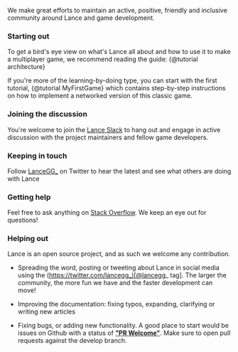 We make great efforts to maintain an active, positive, friendly and inclusive community around Lance and game development.

### Starting out

To get a bird's eye view on what's Lance all about and how to use it to make a multiplayer game, we recommend reading the guide: {@tutorial architecture}

If you're more of the learning-by-doing type, you can start with the first tutorial, {@tutorial MyFirstGame} which contains step-by-step instructions on how to implement a networked version of this classic game.

### Joining the discussion
You're welcome to join the [Lance Slack](http://slack.lance.gg) to hang out and engage in active discussion with the project maintainers and fellow game developers.

### Keeping in touch

Follow [LanceGG_](http://twitter.com/LanceGG_) on Twitter to hear the latest and see what others are doing with Lance

### Getting help
Feel free to ask anything on [Stack Overflow](http://stackoverflow.com/questions/tagged/lance). We keep an eye out for questions!

### Helping out

Lance is an open source project, and as such we welcome any contribution.

 * Spreading the word, posting or tweeting about Lance in social media using the (https://twitter.com/lancegg_)[@lancegg_ tag]. The larger the community, the more fun we have and the faster development can move!

 * Improving the documentation: fixing typos, expanding, clarifying or writing new articles

 * Fixing bugs, or adding new functionality. A good place to start would be issues on Github with a status of **["PR Welcome"](https://github.com/lance-gg/lance/issues?q=is%3Aissue+is%3Aopen+label%3A%22PR+welcome%22)**. Make sure to open pull requests against the develop branch.
